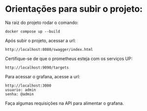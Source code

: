 <h1> Orientações para subir o projeto: </h1>

<p> Na raiz do projeto rodar o comando: </p>

```
docker compose up --build
```

<p> Após subir o projeto, acessar a url: </p>

```
http://localhost:8080/swagger/index.html
```

<p> Certifique-se de que o prometheus esteja com os serviços UP: </p>

```
http://localhost:9090/targets
```

<p> Para acessar o grafana, acesse a url: </p>

```
http://localhost:3000
usuario: admin
senha: @admin
```

<p> Faça algumas requisições na API para alimentar o grafana. </p>